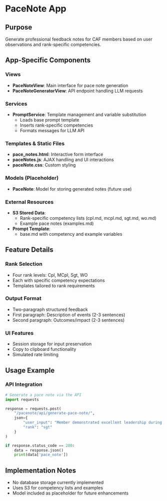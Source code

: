 # PaceNote App

## Purpose
Generate professional feedback notes for CAF members based on user observations and rank-specific competencies.

## App-Specific Components

### Views
- **PaceNoteView**: Main interface for pace note generation
- **PaceNoteGeneratorView**: API endpoint handling LLM requests

### Services
- **PromptService**: Template management and variable substitution
  - Loads base prompt template
  - Inserts rank-specific competencies
  - Formats messages for LLM API

### Templates & Static Files
- **pace_notes.html**: Interactive form interface
- **paceNotes.js**: AJAX handling and UI interactions
- **paceNote.css**: Custom styling

### Models (Placeholder)
- **PaceNote**: Model for storing generated notes (future use)

### External Resources
- **S3 Stored Data**:
  - Rank-specific competency lists (cpl.md, mcpl.md, sgt.md, wo.md)
  - Example pace notes (examples.md)
- **Prompt Template**:
  - base.md with competency and example variables

## Feature Details

### Rank Selection
- Four rank levels: Cpl, MCpl, Sgt, WO
- Each with specific competency expectations
- Templates tailored to rank requirements

### Output Format
- Two-paragraph structured feedback
- First paragraph: Description of events (2-3 sentences)
- Second paragraph: Outcomes/impact (2-3 sentences)

### UI Features
- Session storage for input preservation
- Copy to clipboard functionality
- Simulated rate limiting

## Usage Example

### API Integration
```python
# Generate a pace note via the API
import requests

response = requests.post(
    "/pacenote/api/generate-pace-note/",
    json={
        "user_input": "Member demonstrated excellent leadership during exercise...",
        "rank": "sgt"
    }
)

if response.status_code == 200:
    data = response.json()
    print(data['pace_note'])
```

## Implementation Notes
- No database storage currently implemented
- Uses S3 for competency lists and examples
- Model included as placeholder for future enhancements
